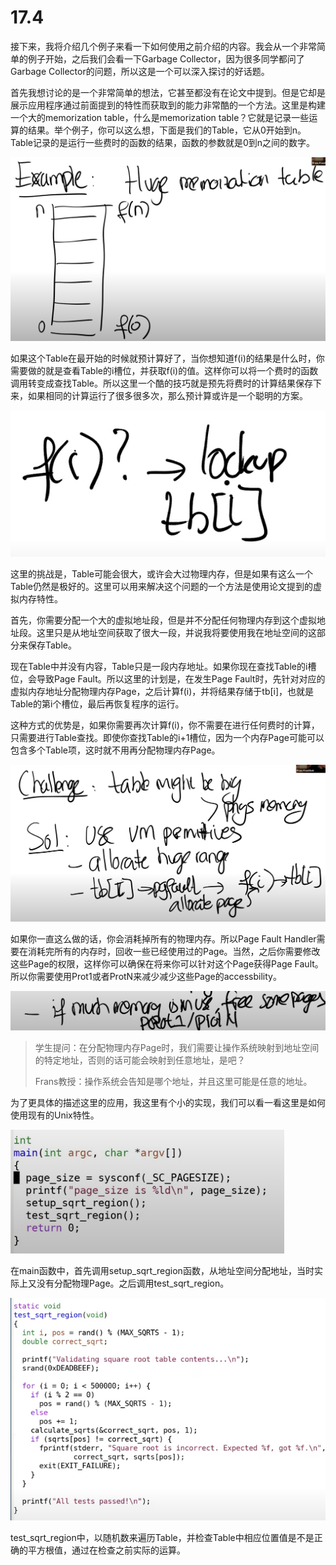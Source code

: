 # 17.4

接下来，我将介绍几个例子来看一下如何使用之前介绍的内容。我会从一个非常简单的例子开始，之后我们会看一下Garbage Collector，因为很多同学都问了Garbage Collector的问题，所以这是一个可以深入探讨的好话题。

首先我想讨论的是一个非常简单的想法，它甚至都没有在论文中提到。但是它却是展示应用程序通过前面提到的特性而获取到的能力非常酷的一个方法。这里是构建一个大的memorization table，什么是memorization table？它就是记录一些运算的结果。举个例子，你可以这么想，下面是我们的Table，它从0开始到n。Table记录的是运行一些费时的函数的结果，函数的参数就是0到n之间的数字。

![](../.gitbook/assets/image%20%28766%29.png)

如果这个Table在最开始的时候就预计算好了，当你想知道f\(i\)的结果是什么时，你需要做的就是查看Table的i槽位，并获取f\(i\)的值。这样你可以将一个费时的函数调用转变成查找Table。所以这里一个酷的技巧就是预先将费时的计算结果保存下来，如果相同的计算运行了很多很多次，那么预计算或许是一个聪明的方案。

![](../.gitbook/assets/image%20%28758%29.png)

这里的挑战是，Table可能会很大，或许会大过物理内存，但是如果有这么一个Table仍然是极好的。这里可以用来解决这个问题的一个方法是使用论文提到的虚拟内存特性。

首先，你需要分配一个大的虚拟地址段，但是并不分配任何物理内存到这个虚拟地址段。这里只是从地址空间获取了很大一段，并说我将要使用我在地址空间的这部分来保存Table。

现在Table中并没有内容，Table只是一段内存地址。如果你现在查找Table的i槽位，会导致Page Fault。所以这里的计划是，在发生Page Fault时，先针对对应的虚拟内存地址分配物理内存Page，之后计算f\(i\)，并将结果存储于tb\[i\]，也就是Table的第i个槽位，最后再恢复程序的运行。

这种方式的优势是，如果你需要再次计算f\(i\)，你不需要在进行任何费时的计算，只需要进行Table查找。即使你查找Table的i+1槽位，因为一个内存Page可能可以包含多个Table项，这时就不用再分配物理内存Page。

![](../.gitbook/assets/image%20%28760%29.png)

如果你一直这么做的话，你会消耗掉所有的物理内存。所以Page Fault Handler需要在消耗完所有的内存时，回收一些已经使用过的Page。当然，之后你需要修改这些Page的权限，这样你可以确保在将来你可以针对这个Page获得Page Fault。所以你需要使用Prot1或者ProtN来减少减少这些Page的accessbility。

![](../.gitbook/assets/image%20%28765%29.png)

> 学生提问：在分配物理内存Page时，我们需要让操作系统映射到地址空间的特定地址，否则的话可能会映射到任意地址，是吧？
>
> Frans教授：操作系统会告知是哪个地址，并且这里可能是任意的地址。

为了更具体的描述这里的应用，我这里有个小的实现，我们可以看一看这里是如何使用现有的Unix特性。

![](../.gitbook/assets/image%20%28759%29.png)

在main函数中，首先调用setup\_sqrt\_region函数，从地址空间分配地址，当时实际上又没有分配物理Page。之后调用test\_sqrt\_region。

![](../.gitbook/assets/image%20%28764%29.png)

test\_sqrt\_region中，以随机数来遍历Table，并检查Table中相应位置值是不是正确的平方根值，通过在检查之前实际的运算。

